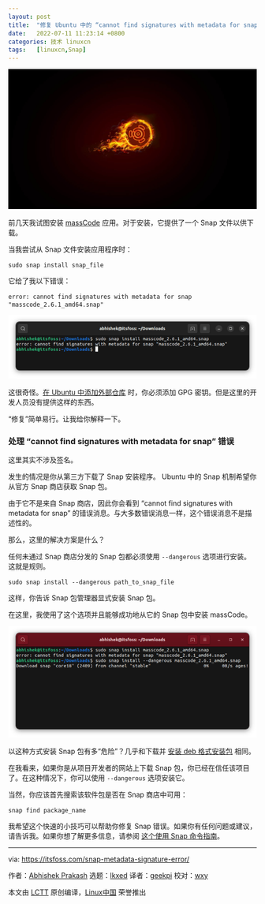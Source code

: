 ```yaml
---
layout: post
title:	"修复 Ubuntu 中的 “cannot find signatures with metadata for snap” 错误"
date:	2022-07-11 11:23:14 +0800 
categories:	技术 linuxcn 
tags:	[linuxcn,Snap]
---
```



![](/Asserts/Images/album/202207/11/112312l4y0jf3gag8sam4g.jpg)


前几天我试图安装 [massCode](https://masscode.io/) 应用。对于安装，它提供了一个 Snap 文件以供下载。


当我尝试从 Snap 文件安装应用程序时：



```
sudo snap install snap_file

```

它给了我以下错误：



```
error: cannot find signatures with metadata for snap "masscode_2.6.1_amd64.snap"

```

![cannot find signature with metadata for snap](/Asserts/Images/album/202207/11/112314us6tcw6hizwmqtcr.png)


这很奇怪。[在 Ubuntu 中添加外部仓库](https://itsfoss.com/adding-external-repositories-ubuntu/) 时，你必须添加 GPG 密钥。但是这里的开发人员没有提供这样的东西。


“修复”简单易行。让我给你解释一下。


### 处理 “cannot find signatures with metadata for snap” 错误


这里其实不涉及签名。


发生的情况是你从第三方下载了 Snap 安装程序。 Ubuntu 中的 Snap 机制希望你从官方 Snap 商店获取 Snap 包。


由于它不是来自 Snap 商店，因此你会看到 “cannot find signatures with metadata for snap” 的错误消息。与大多数错误消息一样，这个错误消息不是描述性的。


那么，这里的解决方案是什么？


任何未通过 Snap 商店分发的 Snap 包都必须使用 `--dangerous` 选项进行安装。这就是规则。



```
sudo snap install --dangerous path_to_snap_file

```

这样，你告诉 Snap 包管理器显式安装 Snap 包。


在这里，我使用了这个选项并且能够成功地从它的 Snap 包中安装 massCode。


![installing third party snap packages](/Asserts/Images/album/202207/11/112314ntj5v3k1kjtr8g5w.png)


以这种方式安装 Snap 包有多“危险”？几乎和下载并 [安装 deb 格式安装包](https://itsfoss.com/install-deb-files-ubuntu/) 相同。


在我看来，如果你是从项目开发者的网站上下载 Snap 包，你已经在信任该项目了。在这种情况下，你可以使用 `--dangerous` 选项安装它。


当然，你应该首先搜索该软件包是否在 Snap 商店中可用：



```
snap find package_name

```

我希望这个快速的小技巧可以帮助你修复 Snap 错误。如果你有任何问题或建议，请告诉我。如果你想了解更多信息，请参阅 [这个使用 Snap 命令指南](https://itsfoss.com/use-snap-packages-ubuntu-16-04/)。




---


via: <https://itsfoss.com/snap-metadata-signature-error/>


作者：[Abhishek Prakash](https://itsfoss.com/author/abhishek/) 选题：[lkxed](https://github.com/lkxed) 译者：[geekpi](https://github.com/geekpi) 校对：[wxy](https://github.com/wxy)


本文由 [LCTT](https://github.com/LCTT/TranslateProject) 原创编译，[Linux中国](https://linux.cn/) 荣誉推出
